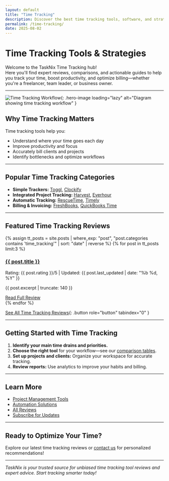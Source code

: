 ```yaml
---
layout: default
title: "Time Tracking"
description: Discover the best time tracking tools, software, and strategies. Explore expert reviews, comparisons, and actionable tips for tracking productivity and billable hours.
permalink: /time-tracking/
date: 2025-08-02
---
```


# Time Tracking Tools & Strategies

Welcome to the TaskNix Time Tracking hub!  
Here you'll find expert reviews, comparisons, and actionable guides to help you track your time, boost productivity, and optimize billing—whether you're a freelancer, team leader, or business owner.

---

![Time Tracking Workflow](/images/time-tracking-workflow.png){: .hero-image loading="lazy" alt="Diagram showing time tracking workflow" }

## Why Time Tracking Matters

Time tracking tools help you:

- Understand where your time goes each day
- Improve productivity and focus
- Accurately bill clients and projects
- Identify bottlenecks and optimize workflows

---

## Popular Time Tracking Categories

- **Simple Trackers:** [Toggl](/toggl-review), [Clockify](/clockify-review)
- **Integrated Project Tracking:** [Harvest](/2025/08/02/harvest-review), [Everhour](/everhour-review)
- **Automatic Tracking:** [RescueTime](/rescuetime-review), [Timely](/2025/08/02/timely-review)
- **Billing & Invoicing:** [FreshBooks](/2025/08/02/freshbooks-review), [QuickBooks Time](/quickbooks-time-review)

---

## Featured Time Tracking Reviews

{% assign tt_posts = site.posts | where_exp: "post", "post.categories contains 'time_tracking'" | sort: "date" | reverse %}
{% for post in tt_posts limit:3 %}
<div class="review-preview">
  <h3><a href="{{ post.url | relative_url }}">{{ post.title }}</a></h3>
  <p class="meta">Rating: {{ post.rating }}/5 | Updated: {{ post.last_updated | date: "%b %d, %Y" }}</p>
  <p>{{ post.excerpt | truncate: 140 }}</p>
  <a href="{{ post.url | relative_url }}" class="button secondary" role="button" tabindex="0" style="margin-top:10px;">Read Full Review</a>
</div>
{% endfor %}

[See All Time Tracking Reviews](/reviews?category=time_tracking){: .button role="button" tabindex="0" }

---

## Getting Started with Time Tracking

1. **Identify your main time drains and priorities.**
2. **Choose the right tool** for your workflow—see our [comparison tables](/comparisons).
3. **Set up projects and clients:** Organize your workspace for accurate tracking.
4. **Review reports:** Use analytics to improve your habits and billing.

---

## Learn More

- [Project Management Tools](/project-management)
- [Automation Solutions](/automation)
- [All Reviews](/reviews)
- [Subscribe for Updates](/newsletter)

---

## Ready to Optimize Your Time?

Explore our latest time tracking reviews or [contact us](/contact) for personalized recommendations!

---

*TaskNix is your trusted source for unbiased time tracking tool reviews and expert advice. Start tracking smarter today!*
